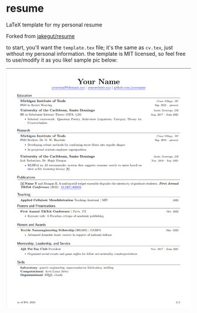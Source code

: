# resume
LaTeX template for my personal resume

Forked from [jakegut/resume](https://github.com/jakegut/resume)

to start, you'll want the `template.tex` file; it's the same as `cv.tex`, just without my personal information.
the template is MIT licensed, so feel free to use/modify it as you like!
sample pic below:

![template preview](template.png)
